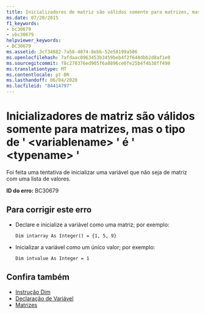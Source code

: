 ```yaml
---
title: Inicializadores de matriz são válidos somente para matrizes, mas o tipo de ' <variablename> ' é ' <typename> '
ms.date: 07/20/2015
f1_keywords:
- bc30679
- vbc30679
helpviewer_keywords:
- BC30679
ms.assetid: 3cf34882-7a58-4074-8ebb-52e58199a506
ms.openlocfilehash: 7afdaac0963453b3459beb4f2f648dbb2d8af1e0
ms.sourcegitcommit: f8c270376ed905f6a8896ce0fe25b4f4b38ff498
ms.translationtype: MT
ms.contentlocale: pt-BR
ms.lasthandoff: 06/04/2020
ms.locfileid: "84414797"
---
```

# <a name="array-initializers-are-valid-only-for-arrays-but-the-type-of-variablename-is-typename"></a>Inicializadores de matriz são válidos somente para matrizes, mas o tipo de ' \<variablename> ' é ' \<typename> '
Foi feita uma tentativa de inicializar uma variável que não seja de matriz com uma lista de valores.  
  
 **ID do erro:** BC30679  
  
## <a name="to-correct-this-error"></a>Para corrigir este erro  
  
- Declare e inicialize a variável como uma matriz; por exemplo:  
  
     `Dim intarray As Integer() = {1, 5, 9}`  
  
- Inicializar a variável como um único valor; por exemplo:  
  
     `Dim intvalue As Integer = 1`  
  
## <a name="see-also"></a>Confira também

- [Instrução Dim](../language-reference/statements/dim-statement.md)
- [Declaração de Variável](../programming-guide/language-features/variables/variable-declaration.md)
- [Matrizes](../programming-guide/language-features/arrays/index.md)
